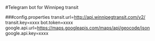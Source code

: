 
#Telegram bot for Winnipeg transit

###config.properties
    transit.url=http://api.winnipegtransit.com/v2/
    transit.key=xxxx
    bot.token=xxxx
    google.api.url=https://maps.googleapis.com/maps/api/geocode/json
    google.api.key=xxxx
    
